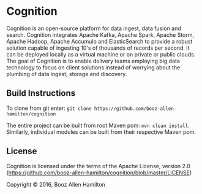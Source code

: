 # Cognition

Cognition is an open-source platform for data ingest, data fusion and search. Cognition integrates Apache Kafka, Apache Spark, Apache Storm, Apache Hadoop, Apache Accumulo and ElasticSearch to provide a robust solution capable of ingesting 10's of thousands of records per second. It can be deployed locally as a virtual machine or on private or public clouds. The goal of Cognition is to enable delivery teams employing big data technology to focus on client solutions instead of worrying about the plumbing of data ingest, storage and discovery.


## Build Instructions
To clone from git enter:
    `git clone https://github.com/booz-allen-hamilton/cognition`
    
The entire project can be built from root Maven pom: `mvn clean install`. Similarly, individual modules can be built from their respective Maven pom.

## License
Cognition is licensed under the terms of the Apache License, version 2.0 (https://github.com/booz-allen-hamilton/cognition/blob/master/LICENSE)

Copyright &copy; 2016, Booz Allen Hamilton
